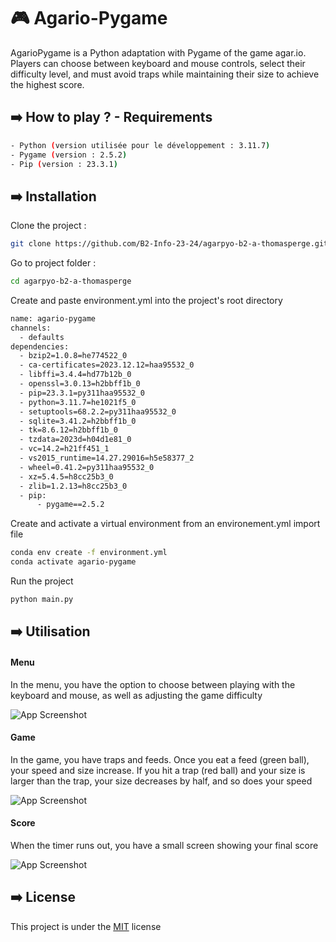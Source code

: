 # 🎮 Agario-Pygame

AgarioPygame is a Python adaptation with Pygame of the game agar.io. Players can choose between keyboard and mouse controls, select their difficulty level, and must avoid traps while maintaining their size to achieve the highest score.

## ➡️ How to play ? - Requirements
```bash
- Python (version utilisée pour le développement : 3.11.7)
- Pygame (version : 2.5.2)
- Pip (version : 23.3.1)
```

## ➡️ Installation

Clone the project :

```bash
git clone https://github.com/B2-Info-23-24/agarpyo-b2-a-thomasperge.git
```

Go to project folder :

```bash
cd agarpyo-b2-a-thomasperge
```

Create and paste environment.yml into the project's root directory
```bash
name: agario-pygame
channels:
  - defaults
dependencies:
  - bzip2=1.0.8=he774522_0
  - ca-certificates=2023.12.12=haa95532_0
  - libffi=3.4.4=hd77b12b_0
  - openssl=3.0.13=h2bbff1b_0
  - pip=23.3.1=py311haa95532_0
  - python=3.11.7=he1021f5_0
  - setuptools=68.2.2=py311haa95532_0
  - sqlite=3.41.2=h2bbff1b_0
  - tk=8.6.12=h2bbff1b_0
  - tzdata=2023d=h04d1e81_0
  - vc=14.2=h21ff451_1
  - vs2015_runtime=14.27.29016=h5e58377_2
  - wheel=0.41.2=py311haa95532_0
  - xz=5.4.5=h8cc25b3_0
  - zlib=1.2.13=h8cc25b3_0
  - pip:
      - pygame==2.5.2
```

Create and activate a virtual environment from an environement.yml import file
```bash
conda env create -f environment.yml
conda activate agario-pygame
```

Run the project

```bash
python main.py
```

## ➡️ Utilisation
#### Menu
In the menu, you have the option to choose between playing with the keyboard and mouse, as well as adjusting the game difficulty

![App Screenshot](https://cdn.discordapp.com/attachments/1086733730586038352/1206271887966076978/image.png?ex=65db673d&is=65c8f23d&hm=bea8a8bbfd02d423e9b30bef366cbd8d62aea42c7ee647f99d7a4a8121416a92&)

#### Game
In the game, you have traps and feeds. Once you eat a feed (green ball), your speed and size increase. If you hit a trap (red ball) and your size is larger than the trap, your size decreases by half, and so does your speed

![App Screenshot](https://cdn.discordapp.com/attachments/1086733730586038352/1206272088818585660/image.png?ex=65db676d&is=65c8f26d&hm=2776f647c31b086bbb9afcb3b4b185ec472354a6fd17dacbab745b81be0bfc24&)

#### Score
When the timer runs out, you have a small screen showing your final score

![App Screenshot](https://cdn.discordapp.com/attachments/1086733730586038352/1206272285577838613/image.png?ex=65db679c&is=65c8f29c&hm=c6caf5e60921c59efee4571b0590413858ae4fdf1cbf568a16be483e8fc70e28&)


## ➡️ License

This project is under the [MIT](https://choosealicense.com/licenses/mit/) license

